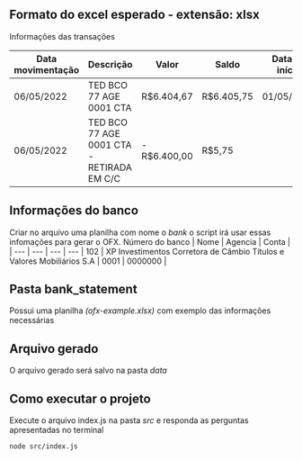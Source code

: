 
## Formato do excel esperado - extensão: xlsx

Informações das transações

Data movimentação | Descrição | Valor | Saldo | Data de início | Data final | 
| --- | --- | --- | --- | --- | --- |
06/05/2022 | TED BCO 77 AGE 0001 CTA | R$6.404,67 | R$6.405,75 | 01/05/2022 | 31/05/2022 |
06/05/2022 | TED BCO 77 AGE 0001 CTA - RETIRADA EM C/C | -R$6.400,00 | R$5,75 | | |

## Informações do banco

Criar no arquivo uma planilha com nome o *bank* o script irá usar essas infomações para gerar o OFX.
Número do banco | Nome | Agencia | Conta |
| --- | --- | --- | --- |
102 | XP Investimentos Corretora de Câmbio Títulos e Valores Mobiliários S.A | 0001 | 0000000 |

## Pasta bank_statement

Possui uma planilha *(ofx-example.xlsx)* com exemplo das informações necessárias

## Arquivo gerado

O arquivo gerado será salvo na pasta *data*

## Como executar o projeto

Execute o arquivo index.js na pasta *src* e responda as perguntas apresentadas no terminal

```
node src/index.js
```